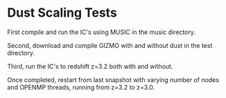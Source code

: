 # Dust Scaling Tests

First compile and run the IC's using MUSIC in the music directory.

Second, download and compile GIZMO with and without dust in the test directory.

Third, run the IC's to redshift z=3.2 both with and without.

Once completed, restart from last snapshot with varying number of nodes and OPENMP threads, running from z=3.2 to z=3.0.

